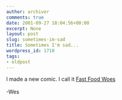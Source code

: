 ```yaml
---
author: archiver
comments: true
date: 2001-09-27 18:04:56+00:00
excerpt: None
layout: post
slug: sometimes-im-sad
title: Sometimes I'm sad...
wordpress_id: 1710
tags:
- oldpost
---
```


I made a new comic.  I call it <a href="http://www.oliverweb.com/newsimages/Fast Food Woes.jpg">Fast Food Woes</a><br /><br />-Wes